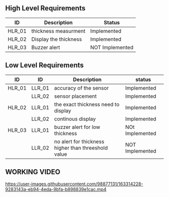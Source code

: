 
##  High Level Requirements
|ID|Description| Status |
|------|------| ----- |
|HLR_01|   thickness measurment | Implemented |
|HLR_02| Display the thickness   | Implemented |
|HLR_03|  Buzzer alert   | NOT  Implemented |


## Low Level Requirements
|ID|ID|Description| status |
|------|------|------| ------ |
|HLR_01|LLR_01|    accuracy of the sensor  | Implemented |
||LLR_02|    sensor placement   | Implemented |
|HLR_02|LLR_01|    the exact thickness need to display |      Implemented |  
||LLR_02|   continous display    |  Implemented |
|HLR_03|LLR_01|    buzzer alert for low thickness |   NOt  Implemented |          
||LLR_02|   no alert for thickness higher than threeshold value  | NOT Implemented |   

## WORKING VIDEO



https://user-images.githubusercontent.com/98877131/163314228-9283143a-eb94-4eda-9bfa-b898839e1cac.mp4


